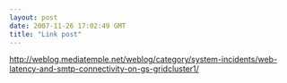 ```yaml
---
layout: post
date: 2007-11-26 17:02:49 GMT
title: "Link post"
---
```

<http://weblog.mediatemple.net/weblog/category/system-incidents/web-latency-and-smtp-connectivity-on-gs-gridcluster1/>


